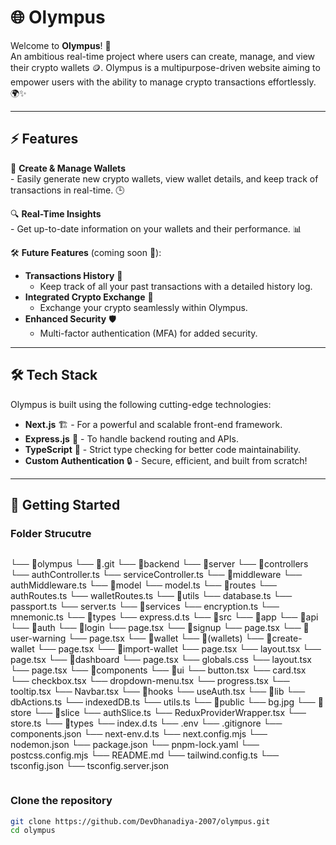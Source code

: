 # 🌐 Olympus

Welcome to **Olympus**! 🎉  
An ambitious real-time project where users can create, manage, and view their crypto wallets 🪙. Olympus is a multipurpose-driven website aiming to empower users with the ability to manage crypto transactions effortlessly. 🌍✨

---

## ⚡ Features

💼 **Create & Manage Wallets**  
    - Easily generate new crypto wallets, view wallet details, and keep track of transactions in real-time. 🕒

🔍 **Real-Time Insights**  
    - Get up-to-date information on your wallets and their performance. 📊

🛠️ **Future Features** (coming soon 🚀):
- **Transactions History** 📜  
    - Keep track of all your past transactions with a detailed history log.
- **Integrated Crypto Exchange** 💱  
    - Exchange your crypto seamlessly within Olympus.
- **Enhanced Security** 🛡️  
    - Multi-factor authentication (MFA) for added security.

---

## 🛠️ Tech Stack

Olympus is built using the following cutting-edge technologies:

- **Next.js** 🏗️ - For a powerful and scalable front-end framework.
- **Express.js** 🚀 - To handle backend routing and APIs.
- **TypeScript** 🔧 - Strict type checking for better code maintainability.
- **Custom Authentication** 🔒 - Secure, efficient, and built from scratch!

---

## 🚀 Getting Started
### Folder Strucutre
```
```
└── 📁olympus
    └── 📁.git
    └── 📁backend
        └── 📁server
            └── 📁controllers
                └── authController.ts
                └── serviceController.ts
            └── 📁middleware
                └── authMiddleware.ts
            └── 📁model
                └── model.ts
            └── 📁routes
                └── authRoutes.ts
                └── walletRoutes.ts
            └── 📁utils
                └── database.ts
                └── passport.ts
            └── server.ts
        └── 📁services
            └── encryption.ts
            └── mnemonic.ts
        └── 📁types
            └── express.d.ts
    └── 📁src
        └── 📁app
            └── 📁api
                └── 📁auth
                    └── 📁login
                        └── page.tsx
                    └── 📁signup
                        └── page.tsx
                    └── 📁user-warning
                        └── page.tsx
                └── 📁wallet
                    └── 📁(wallets)
                        └── 📁create-wallet
                            └── page.tsx
                        └── 📁import-wallet
                            └── page.tsx
                    └── layout.tsx
                    └── page.tsx
            └── 📁dashboard
                └── page.tsx
            └── globals.css
            └── layout.tsx
            └── page.tsx
        └── 📁components
            └── 📁ui
                └── button.tsx
                └── card.tsx
                └── checkbox.tsx
                └── dropdown-menu.tsx
                └── progress.tsx
                └── tooltip.tsx
            └── Navbar.tsx
        └── 📁hooks
            └── useAuth.tsx
        └── 📁lib
            └── dbActions.ts
            └── indexedDB.ts
            └── utils.ts
        └── 📁public
            └── bg.jpg
        └── 📁store
            └── 📁slice
                └── authSlice.ts
            └── ReduxProviderWrapper.tsx
            └── store.ts
        └── 📁types
            └── index.d.ts
    └── .env
    └── .gitignore
    └── components.json
    └── next-env.d.ts
    └── next.config.mjs
    └── nodemon.json
    └── package.json
    └── pnpm-lock.yaml
    └── postcss.config.mjs
    └── README.md
    └── tailwind.config.ts
    └── tsconfig.json
    └── tsconfig.server.json
```

```
### Clone the repository

```bash
git clone https://github.com/DevDhanadiya-2007/olympus.git
cd olympus
